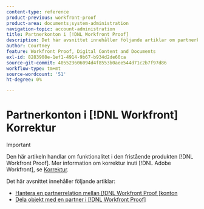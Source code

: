 ```yaml
---
content-type: reference
product-previous: workfront-proof
product-area: documents;system-administration
navigation-topic: account-administration
title: Partnerkonton i [!DNL Workfront Proof]
description: Det här avsnittet innehåller följande artiklar om partnerkonton i [!DNL Workfront Proof].
author: Courtney
feature: Workfront Proof, Digital Content and Documents
exl-id: 8283908e-1ef1-4914-9b67-b934d2de60ca
source-git-commit: 405523606094d4f8553b0aee544d71c2b7f97d86
workflow-type: tm+mt
source-wordcount: '51'
ht-degree: 0%

---
```


# Partnerkonton i [!DNL Workfront] Korrektur

>[!IMPORTANT]
>
>Den här artikeln handlar om funktionalitet i den fristående produkten [!DNL Workfront Proof]. Mer information om korrektur inuti [!DNL Adobe Workfront], se [Korrektur](../../../review-and-approve-work/proofing/proofing.md).

Det här avsnittet innehåller följande artiklar:

* [Hantera en partnerrelation mellan [!DNL Workfront Proof ]konton](../../../workfront-proof/wp-acct-admin/partner-accounts/manage-partner-relationship-between-wp-accts.md)
* [Dela objekt med en partner i [!DNL Workfront Proof]](../../../workfront-proof/wp-acct-admin/partner-accounts/share-items-partner-in-wp.md)
